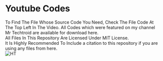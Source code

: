 # Youtube Codes
To Find The File Whose Source Code You Need, Check The File Code At The Top Left In The Video. 
All Codes which were featured on my channel Mr Techtroid are available for download here.   
All Files In This Repository Are Licensed Under MIT License.   
It Is Highly Recommended To Include a citation to this repository if you are using any files from here.   
![HT](https://user-images.githubusercontent.com/64828294/163919272-48eecb6b-76d5-4098-9939-7c678b4e6ff5.png)
